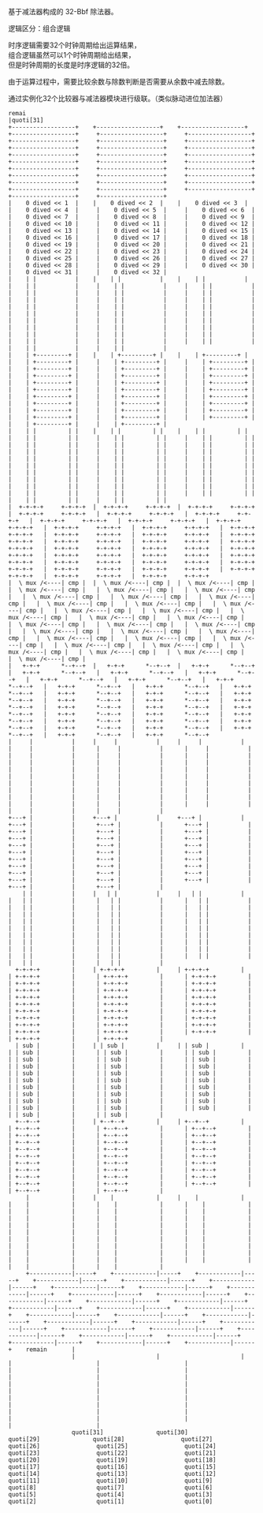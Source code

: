 基于减法器构成的 32-Bbf 除法器。

逻辑区分：组合逻辑

时序逻辑需要$`32`$个时钟周期给出运算结果， \
组合逻辑虽然可以$`1`$个时钟周期给出结果，  \
但是时钟周期的长度是时序逻辑的$`32`$倍。

由于运算过程中，需要比较余数与除数判断是否需要从余数中减去除数。

通过实例化$`32`$个比较器与减法器模块进行级联。（类似脉动进位加法器）

    remai
    |quoti[31]
    +------------------+    +------------------+    +------------------+    +------------------+     +------------------+     +------------------+     +------------------+     +------------------+     +------------------+     +------------------+     +------------------+     +------------------+     +------------------+     +------------------+     +------------------+     +------------------+     +------------------+     +------------------+     +------------------+     +------------------+     +------------------+     +------------------+     +------------------+     +------------------+     +------------------+     +------------------+     +------------------+     +------------------+     +------------------+     +------------------+     +------------------+     +------------------+      
    |    0 dived << 1  |    |    0 dived << 2  |    |    0 dived << 3  |    |    0 dived << 4  |     |    0 dived << 5  |     |    0 dived << 6  |     |    0 dived << 7  |     |    0 dived << 8  |     |    0 dived << 9  |     |    0 dived << 10 |     |    0 dived << 11 |     |    0 dived << 12 |     |    0 dived << 13 |     |    0 dived << 14 |     |    0 dived << 15 |     |    0 dived << 16 |     |    0 dived << 17 |     |    0 dived << 18 |     |    0 dived << 19 |     |    0 dived << 20 |     |    0 dived << 21 |     |    0 dived << 22 |     |    0 dived << 23 |     |    0 dived << 24 |     |    0 dived << 25 |     |    0 dived << 26 |     |    0 dived << 27 |     |    0 dived << 28 |     |    0 dived << 29 |     |    0 dived << 30 |     |    0 dived << 31 |     |    0 dived << 32 |      
    |    | |           |    |    | |           |    |    | |           |    |    | |           |     |    | |           |     |    | |           |     |    | |           |     |    | |           |     |    | |           |     |    | |           |     |    | |           |     |    | |           |     |    | |           |     |    | |           |     |    | |           |     |    | |           |     |    | |           |     |    | |           |     |    | |           |     |    | |           |     |    | |           |     |    | |           |     |    | |           |     |    | |           |     |    | |           |     |    | |           |     |    | |           |     |    | |           |     |    | |           |     |    | |           |     |    | |           |     |    | |           |      
    |    | +---------+ |    |    | +---------+ |    |    | +---------+ |    |    | +---------+ |     |    | +---------+ |     |    | +---------+ |     |    | +---------+ |     |    | +---------+ |     |    | +---------+ |     |    | +---------+ |     |    | +---------+ |     |    | +---------+ |     |    | +---------+ |     |    | +---------+ |     |    | +---------+ |     |    | +---------+ |     |    | +---------+ |     |    | +---------+ |     |    | +---------+ |     |    | +---------+ |     |    | +---------+ |     |    | +---------+ |     |    | +---------+ |     |    | +---------+ |     |    | +---------+ |     |    | +---------+ |     |    | +---------+ |     |    | +---------+ |     |    | +---------+ |     |    | +---------+ |     |    | +---------+ |     |    | +---------+ |      
    |    | |         | |    |    | |         | |    |    | |         | |    |    | |         | |     |    | |         | |     |    | |         | |     |    | |         | |     |    | |         | |     |    | |         | |     |    | |         | |     |    | |         | |     |    | |         | |     |    | |         | |     |    | |         | |     |    | |         | |     |    | |         | |     |    | |         | |     |    | |         | |     |    | |         | |     |    | |         | |     |    | |         | |     |    | |         | |     |    | |         | |     |    | |         | |     |    | |         | |     |    | |         | |     |    | |         | |     |    | |         | |     |    | |         | |     |    | |         | |     |    | |         | |     |    | |         | |      
    |  +-+-+-+     +-+-+-+  |  +-+-+-+     +-+-+-+  |  +-+-+-+     +-+-+-+  |  +-+-+-+     +-+-+-+   |  +-+-+-+     +-+-+-+   |  +-+-+-+     +-+-+-+   |  +-+-+-+     +-+-+-+   |  +-+-+-+     +-+-+-+   |  +-+-+-+     +-+-+-+   |  +-+-+-+     +-+-+-+   |  +-+-+-+     +-+-+-+   |  +-+-+-+     +-+-+-+   |  +-+-+-+     +-+-+-+   |  +-+-+-+     +-+-+-+   |  +-+-+-+     +-+-+-+   |  +-+-+-+     +-+-+-+   |  +-+-+-+     +-+-+-+   |  +-+-+-+     +-+-+-+   |  +-+-+-+     +-+-+-+   |  +-+-+-+     +-+-+-+   |  +-+-+-+     +-+-+-+   |  +-+-+-+     +-+-+-+   |  +-+-+-+     +-+-+-+   |  +-+-+-+     +-+-+-+   |  +-+-+-+     +-+-+-+   |  +-+-+-+     +-+-+-+   |  +-+-+-+     +-+-+-+   |  +-+-+-+     +-+-+-+   |  +-+-+-+     +-+-+-+   |  +-+-+-+     +-+-+-+   |  +-+-+-+     +-+-+-+   |  +-+-+-+     +-+-+-+    
    |  \ mux /<----| cmp |  |  \ mux /<----| cmp |  |  \ mux /<----| cmp |  |  \ mux /<----| cmp |   |  \ mux /<----| cmp |   |  \ mux /<----| cmp |   |  \ mux /<----| cmp |   |  \ mux /<----| cmp |   |  \ mux /<----| cmp |   |  \ mux /<----| cmp |   |  \ mux /<----| cmp |   |  \ mux /<----| cmp |   |  \ mux /<----| cmp |   |  \ mux /<----| cmp |   |  \ mux /<----| cmp |   |  \ mux /<----| cmp |   |  \ mux /<----| cmp |   |  \ mux /<----| cmp |   |  \ mux /<----| cmp |   |  \ mux /<----| cmp |   |  \ mux /<----| cmp |   |  \ mux /<----| cmp |   |  \ mux /<----| cmp |   |  \ mux /<----| cmp |   |  \ mux /<----| cmp |   |  \ mux /<----| cmp |   |  \ mux /<----| cmp |   |  \ mux /<----| cmp |   |  \ mux /<----| cmp |   |  \ mux /<----| cmp |   |  \ mux /<----| cmp |   |  \ mux /<----| cmp |    
    |   +-+-+      *--+--+  |   +-+-+      *--+--+  |   +-+-+      *--+--+  |   +-+-+      *--+--+   |   +-+-+      *--+--+   |   +-+-+      *--+--+   |   +-+-+      *--+--+   |   +-+-+      *--+--+   |   +-+-+      *--+--+   |   +-+-+      *--+--+   |   +-+-+      *--+--+   |   +-+-+      *--+--+   |   +-+-+      *--+--+   |   +-+-+      *--+--+   |   +-+-+      *--+--+   |   +-+-+      *--+--+   |   +-+-+      *--+--+   |   +-+-+      *--+--+   |   +-+-+      *--+--+   |   +-+-+      *--+--+   |   +-+-+      *--+--+   |   +-+-+      *--+--+   |   +-+-+      *--+--+   |   +-+-+      *--+--+   |   +-+-+      *--+--+   |   +-+-+      *--+--+   |   +-+-+      *--+--+   |   +-+-+      *--+--+   |   +-+-+      *--+--+   |   +-+-+      *--+--+   |   +-+-+      *--+--+   |   +-+-+      *--+--+    
    |     |           |     |     |           |     |     |           |     |     |           |      |     |           |      |     |           |      |     |           |      |     |           |      |     |           |      |     |           |      |     |           |      |     |           |      |     |           |      |     |           |      |     |           |      |     |           |      |     |           |      |     |           |      |     |           |      |     |           |      |     |           |      |     |           |      |     |           |      |     |           |      |     |           |      |     |           |      |     |           |      |     |           |      |     |           |      |     |           |      |     |           |      |     |           |       
    +---+ |           |     +---+ |           |     +---+ |           |     +---+ |           |      +---+ |           |      +---+ |           |      +---+ |           |      +---+ |           |      +---+ |           |      +---+ |           |      +---+ |           |      +---+ |           |      +---+ |           |      +---+ |           |      +---+ |           |      +---+ |           |      +---+ |           |      +---+ |           |      +---+ |           |      +---+ |           |      +---+ |           |      +---+ |           |      +---+ |           |      +---+ |           |      +---+ |           |      +---+ |           |      +---+ |           |      +---+ |           |      +---+ |           |      +---+ |           |      +---+ |           |      +---+ |           |       
        | |           |     |   | |           |     |   | |           |     |   | |           |      |   | |           |      |   | |           |      |   | |           |      |   | |           |      |   | |           |      |   | |           |      |   | |           |      |   | |           |      |   | |           |      |   | |           |      |   | |           |      |   | |           |      |   | |           |      |   | |           |      |   | |           |      |   | |           |      |   | |           |      |   | |           |      |   | |           |      |   | |           |      |   | |           |      |   | |           |      |   | |           |      |   | |           |      |   | |           |      |   | |           |      |   | |           |      |   | |           |       
      +-+-+-+         |     | +-+-+-+         |     | +-+-+-+         |     | +-+-+-+         |      | +-+-+-+         |      | +-+-+-+         |      | +-+-+-+         |      | +-+-+-+         |      | +-+-+-+         |      | +-+-+-+         |      | +-+-+-+         |      | +-+-+-+         |      | +-+-+-+         |      | +-+-+-+         |      | +-+-+-+         |      | +-+-+-+         |      | +-+-+-+         |      | +-+-+-+         |      | +-+-+-+         |      | +-+-+-+         |      | +-+-+-+         |      | +-+-+-+         |      | +-+-+-+         |      | +-+-+-+         |      | +-+-+-+         |      | +-+-+-+         |      | +-+-+-+         |      | +-+-+-+         |      | +-+-+-+         |      | +-+-+-+         |      | +-+-+-+         |      | +-+-+-+         |       
      | sub |         |     | | sub |         |     | | sub |         |     | | sub |         |      | | sub |         |      | | sub |         |      | | sub |         |      | | sub |         |      | | sub |         |      | | sub |         |      | | sub |         |      | | sub |         |      | | sub |         |      | | sub |         |      | | sub |         |      | | sub |         |      | | sub |         |      | | sub |         |      | | sub |         |      | | sub |         |      | | sub |         |      | | sub |         |      | | sub |         |      | | sub |         |      | | sub |         |      | | sub |         |      | | sub |         |      | | sub |         |      | | sub |         |      | | sub |         |      | | sub |         |      | | sub |         |       
      +--+--+         |     | +--+--+         |     | +--+--+         |     | +--+--+         |      | +--+--+         |      | +--+--+         |      | +--+--+         |      | +--+--+         |      | +--+--+         |      | +--+--+         |      | +--+--+         |      | +--+--+         |      | +--+--+         |      | +--+--+         |      | +--+--+         |      | +--+--+         |      | +--+--+         |      | +--+--+         |      | +--+--+         |      | +--+--+         |      | +--+--+         |      | +--+--+         |      | +--+--+         |      | +--+--+         |      | +--+--+         |      | +--+--+         |      | +--+--+         |      | +--+--+         |      | +--+--+         |      | +--+--+         |      | +--+--+         |      | +--+--+         |       
         |            |     |    |            |     |    |            |     |    |            |      |    |            |      |    |            |      |    |            |      |    |            |      |    |            |      |    |            |      |    |            |      |    |            |      |    |            |      |    |            |      |    |            |      |    |            |      |    |            |      |    |            |      |    |            |      |    |            |      |    |            |      |    |            |      |    |            |      |    |            |      |    |            |      |    |            |      |    |            |      |    |            |      |    |            |      |    |            |      |    |            |      |    |            |       
         +------------|-----+    +------------|-----+    +------------|-----+    +------------|------+    +------------|------+    +------------|------+    +------------|------+    +------------|------+    +------------|------+    +------------|------+    +------------|------+    +------------|------+    +------------|------+    +------------|------+    +------------|------+    +------------|------+    +------------|------+    +------------|------+    +------------|------+    +------------|------+    +------------|------+    +------------|------+    +------------|------+    +------------|------+    +------------|------+    +------------|------+    +------------|------+    +------------|------+    +------------|------+    +------------|------+    +------------|------+    remain       |       
                      |                       |                       |                       |                        |                        |                        |                        |                        |                        |                        |                        |                        |                        |                        |                        |                        |                        |                        |                        |                        |                        |                        |                        |                        |                        |                        |                        |                        |                        |                        |                        |       
                      quoti[31]               quoti[30]               quoti[29]               quoti[28]                quoti[27]                quoti[26]                quoti[25]                quoti[24]                quoti[23]                quoti[22]                quoti[21]                quoti[20]                quoti[19]                quoti[18]                quoti[17]                quoti[16]                quoti[15]                quoti[14]                quoti[13]                quoti[12]                quoti[11]                quoti[10]                quoti[9]                 quoti[8]                 quoti[7]                 quoti[6]                 quoti[5]                 quoti[4]                 quoti[3]                 quoti[2]                 quoti[1]                 quoti[0]